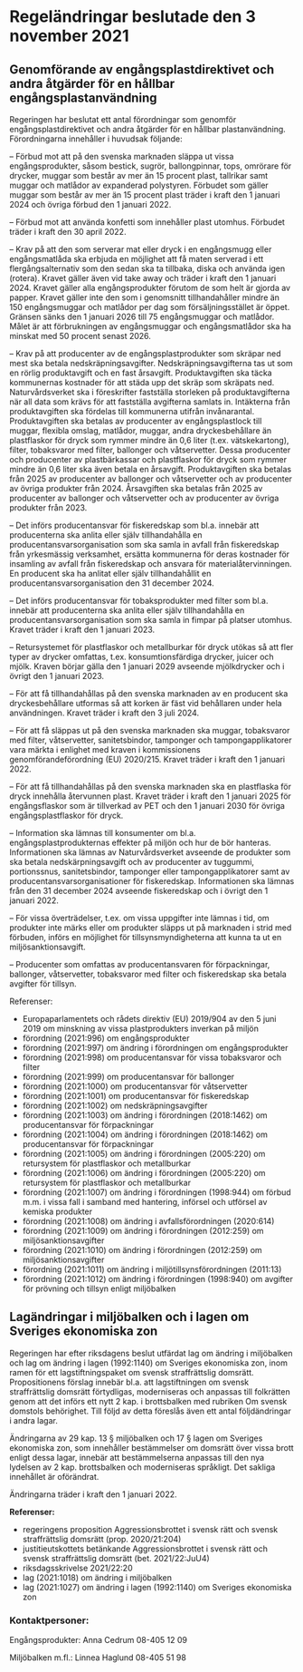 # Regeländringar beslutade den 3 november 2021

## Genomförande av engångsplastdirektivet och andra åtgärder för en hållbar engångsplastanvändning

Regeringen har beslutat ett antal förordningar som genomför engångsplastdirektivet och andra åtgärder för en hållbar plastanvändning. Förordningarna innehåller i huvudsak följande:

– Förbud mot att på den svenska marknaden släppa ut vissa engångsprodukter, såsom bestick, sugrör, ballongpinnar, tops, omrörare för drycker, muggar som består av mer än 15 procent plast, tallrikar samt muggar och matlådor av expanderad polystyren. Förbudet som gäller muggar som består av mer än 15 procent plast träder i kraft den 1 januari 2024 och övriga förbud den 1 januari 2022\.

– Förbud mot att använda konfetti som innehåller plast utomhus. Förbudet träder i kraft den 30 april 2022\.

– Krav på att den som serverar mat eller dryck i en engångsmugg eller engångsmatlåda ska erbjuda en möjlighet att få maten serverad i ett flergångsalternativ som den sedan ska ta tillbaka, diska och använda igen (rotera). Kravet gäller även vid take away och träder i kraft den 1 januari 2024\. Kravet gäller alla engångsprodukter förutom de som helt är gjorda av papper. Kravet gäller inte den som i genomsnitt tillhandahåller mindre än 150 engångsmuggar och matlådor per dag som försäljningsstället är öppet. Gränsen sänks den 1 januari 2026 till 75 engångsmuggar och matlådor. Målet är att förbrukningen av engångsmuggar och engångsmatlådor ska ha minskat med 50 procent senast 2026\.

– Krav på att producenter av de engångsplastprodukter som skräpar ned mest ska betala nedskräpningsavgifter. Nedskräpningsavgifterna tas ut som en rörlig produktavgift och en fast årsavgift. Produktavgiften ska täcka kommunernas kostnader för att städa upp det skräp som skräpats ned. Naturvårdsverket ska i föreskrifter fastställa storleken på produktavgifterna när all data som krävs för att fastställa avgifterna samlats in. Intäkterna från produktavgiften ska fördelas till kommunerna utifrån invånarantal. Produktavgiften ska betalas av producenter av engångsplastlock till muggar, flexibla omslag, matlådor, muggar, andra dryckesbehållare än plastflaskor för dryck som rymmer mindre än 0,6 liter (t.ex. vätskekartong), filter, tobaksvaror med filter, ballonger och våtservetter. Dessa producenter och producenter av plastbärkassar och plastflaskor för dryck som rymmer mindre än 0,6 liter ska även betala en årsavgift. Produktavgiften ska betalas från 2025 av producenter av ballonger och våtservetter och av producenter av övriga produkter från 2024\. Årsavgiften ska betalas från 2025 av producenter av ballonger och våtservetter och av producenter av övriga produkter från 2023\.

– Det införs producentansvar för fiskeredskap som bl.a. innebär att producenterna ska anlita eller själv tillhandahålla en producentansvarsorganisation som ska samla in avfall från fiskeredskap från yrkesmässig verksamhet, ersätta kommunerna för deras kostnader för insamling av avfall från fiskeredskap och ansvara för materialåtervinningen. En producent ska ha anlitat eller själv tillhandahållit en producentansvarsorganisation den 31 december 2024\.

– Det införs producentansvar för tobaksprodukter med filter som bl.a. innebär att producenterna ska anlita eller själv tillhandahålla en producentansvarsorganisation som ska samla in fimpar på platser utomhus. Kravet träder i kraft den 1 januari 2023\.

– Retursystemet för plastflaskor och metallburkar för dryck utökas så att fler typer av drycker omfattas, t.ex. konsumtionsfärdiga drycker, juicer och mjölk. Kraven börjar gälla den 1 januari 2029 avseende mjölkdrycker och i övrigt den 1 januari 2023\.

– För att få tillhandahållas på den svenska marknaden av en producent ska dryckesbehållare utformas så att korken är fäst vid behållaren under hela användningen. Kravet träder i kraft den 3 juli 2024\.

– För att få släppas ut på den svenska marknaden ska muggar, tobaksvaror med filter, våtservetter, sanitetsbindor, tamponger och tampongapplikatorer vara märkta i enlighet med kraven i kommissionens genomförandeförordning (EU) 2020/215\. Kravet träder i kraft den 1 januari 2022\.

– För att få tillhandahållas på den svenska marknaden ska en plastflaska för dryck innehålla återvunnen plast. Kravet träder i kraft den 1 januari 2025 för engångsflaskor som är tillverkad av PET och den 1 januari 2030 för övriga engångsplastflaskor för dryck.

– Information ska lämnas till konsumenter om bl.a. engångsplastprodukternas effekter på miljön och hur de bör hanteras. Informationen ska lämnas av Naturvårdsverket avseende de produkter som ska betala nedskärpningsavgift och av producenter av tuggummi, portionssnus, sanitetsbindor, tamponger eller tampongapplikatorer samt av producentansvarsorganisationer för fiskeredskap. Informationen ska lämnas från den 31 december 2024 avseende fiskeredskap och i övrigt den 1 januari 2022\.

– För vissa överträdelser, t.ex. om vissa uppgifter inte lämnas i tid, om produkter inte märks eller om produkter släpps ut på marknaden i strid med förbuden, införs en möjlighet för tillsynsmyndigheterna att kunna ta ut en miljösanktionsavgift.

– Producenter som omfattas av producentansvaren för förpackningar, ballonger, våtservetter, tobaksvaror med filter och fiskeredskap ska betala avgifter för tillsyn.

Referenser:

* Europaparlamentets och rådets direktiv (EU) 2019/904 av den 5 juni 2019 om minskning av vissa plastprodukters inverkan på miljön
* förordning (2021:996\) om engångsprodukter
* förordning (2021:997\) om ändring i förordningen om engångsprodukter
* förordning (2021:998\) om producentansvar för vissa tobaksvaror och filter
* förordning (2021:999\) om producentansvar för ballonger
* förordning (2021:1000\) om producentansvar för våtservetter
* förordning (2021:1001\) om producentansvar för fiskeredskap
* förordning (2021:1002\) om nedskräpningsavgifter
* förordning (2021:1003\) om ändring i förordningen (2018:1462\) om producentansvar för förpackningar
* förordning (2021:1004\) om ändring i förordningen (2018:1462\) om producentansvar för förpackningar
* förordning (2021:1005\) om ändring i förordningen (2005:220\) om retursystem för plastflaskor och metallburkar
* förordning (2021:1006\) om ändring i förordningen (2005:220\) om retursystem för plastflaskor och metallburkar
* förordning (2021:1007\) om ändring i förordningen (1998:944\) om förbud m.m. i vissa fall i samband med hantering, införsel och utförsel av kemiska produkter
* förordning (2021:1008\) om ändring i avfallsförordningen (2020:614\)
* förordning (2021:1009\) om ändring i förordningen (2012:259\) om miljösanktionsavgifter
* förordning (2021:1010\) om ändring i förordningen (2012:259\) om miljösanktionsavgifter
* förordning (2021:1011\) om ändring i miljötillsynsförordningen (2011:13\)
* förordning (2021:1012\) om ändring i förordningen (1998:940\) om avgifter för prövning och tillsyn enligt miljöbalken

## Lagändringar i miljöbalken och i lagen om Sveriges ekonomiska zon

Regeringen har efter riksdagens beslut utfärdat lag om ändring i miljöbalken och lag om ändring i lagen (1992:1140\) om Sveriges ekonomiska zon, inom ramen för ett lagstiftningspaket om svensk straffrättslig domsrätt. Propositionens förslag innebär bl.a. att lagstiftningen om svensk straffrättslig domsrätt förtydligas, moderniseras och anpassas till folkrätten genom att det införs ett nytt 2 kap. i brottsbalken med rubriken Om svensk domstols behörighet. Till följd av detta föreslås även ett antal följdändringar i andra lagar.

Ändringarna av 29 kap. 13 § miljöbalken och 17 § lagen om Sveriges ekonomiska zon, som innehåller bestämmelser om domsrätt över vissa brott enligt dessa lagar, innebär att bestämmelserna anpassas till den nya lydelsen av 2 kap. brottsbalken och moderniseras språkligt. Det sakliga innehållet är oförändrat.

Ändringarna träder i kraft den 1 januari 2022\.

**Referenser:**

* regeringens proposition Aggressionsbrottet i svensk rätt och svensk straffrättslig domsrätt (prop. 2020/21:204\)
* justitieutskottets betänkande Aggressionsbrottet i svensk rätt och svensk straffrättslig domsrätt (bet. 2021/22:JuU4\)
* riksdagsskrivelse 2021/22:20
* lag (2021:1018\) om ändring i miljöbalken
* lag (2021:1027\) om ändring i lagen (1992:1140\) om Sveriges ekonomiska zon

### Kontaktpersoner:

Engångsprodukter: Anna Cedrum 08\-405 12 09

Miljöbalken m.fl.: Linnea Haglund 08\-405 51 98

